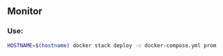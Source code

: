 ## Monitor

### Use:

```sh
HOSTNAME=$(hostname) docker stack deploy -c docker-compose.yml prom
```


